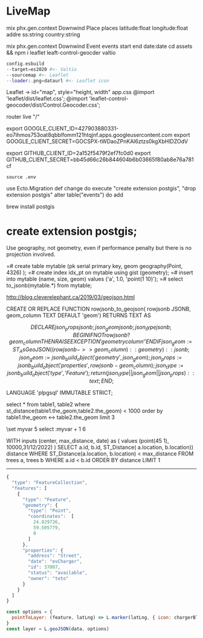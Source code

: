 # LiveMap

mix phx.gen.context Downwind Place places latitude:float longitude:float addre
ss:string country:string

mix phx.gen.context Downwind Event events start end date:date
cd assets && npm i leaflet leaft-control-geocder valtio

```elixir
config.esbuild
--target=es2020 #<- Valtio
--sourcemap #<- Leaflet
--loader:.png=dataurl #<- Leaflet icon
```

Leaflet -> id="map", style="height, width"
app.css
@import 'leaflet/dist/leaflet.css';
@import 'leaflet-control-geocoder/dist/Control.Geocoder.css';

router
live "/"

export GOOGLE_CLIENT_ID=427903880331-eo7ihmos753oat8qbblfomm121htqjnf.apps.googleusercontent.com
export GOOGLE_CLIENT_SECRET=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

export GITHUB_CLIENT_ID=2a152f5479f2ef7fc0d0
export GITHUB_CLIENT_SECRET=bb45d66c26b844604b6b03665f80ab8e76a781cf

`source .env`


use Ecto.Migration
def change do
  execute "create extension postgis", "drop extension postgis"
  alter table("events") do
    add



brew install postgis

# create extension postgis;

Use geography, not geometry, even if performance penalty but there is no projection involved.

=# create table mytable (pk serial primary key, geom geography(Point, 4326) );
=# create index idx_pt on mytable using gist (geometry);
=# insert into mytable (name, size, geom) values ('a', 1.0, 'point(1 10)');
=# select to_jsonb(mytable.\*) from mytable;

<http://blog.cleverelephant.ca/2019/03/geojson.html>

CREATE OR REPLACE FUNCTION rowjsonb_to_geojson(
rowjsonb JSONB,
geom_column TEXT DEFAULT 'geom')
RETURNS TEXT AS

$$
DECLARE
 json_props jsonb;
 json_geom jsonb;
 json_type jsonb;
BEGIN
 IF NOT rowjsonb ? geom_column THEN
   RAISE EXCEPTION 'geometry column ''%'' is missing', geom_column;
 END IF
 json_geom := ST_AsGeoJSON((rowjsonb ->> geom_column)::geometry)::jsonb;
 json_geom := jsonb_build_object('geometry', json_geom);
 json_props := jsonb_build_object('properties', rowjsonb - geom_column);
 json_type := jsonb_build_object('type', 'Feature');
 return (json_type || json_geom || json_props)::text;
END;
$$

LANGUAGE 'plpgsql' IMMUTABLE STRICT;

select \* from table1, table2
where st_distance(table1.the_geom,table2.the_geom) < 1000
order by table1.the_geom <-> table2.the_geom
limit 3


\set myvar 5
select :myvar + 1
6


WITH inputs (center, max_distance, date) as (
    values (point(45 1), 10000,31/12/2022)
)
SELECT a.id, b.id, ST_Distance(
    a.location, b.location)) distance
WHERE ST_Distance(a.location, b.location) < max_distance
FROM trees a, trees b
WHERE a.id < b.id
ORDER BY distance
LIMIT 1


__________________
```js
{
  "type": "FeatureCollection",
  "features": [
    {
      "type": "Feature",
      "geometry": {
        "type": "Point",
        "coordinates":  [
          24.829726,
          59.505779,
          0
        ]
      },
      "properties": {
        "address": "Street",
        "date": "evCharger",
        "id": 37007,
        "status": "available",
        "owner": "toto"
      }
    }
  ]
}

const options = {
  pointToLayer: (feature, latLng) => L.marker(latLng, { icon: chargerBlue })
}
const layer = L.geoJSON(data, options)